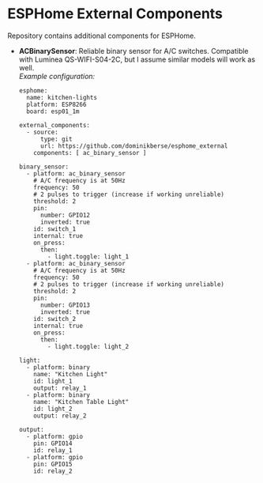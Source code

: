 # ESPHome External Components

Repository contains additional components for ESPHome.
- **ACBinarySensor**: Reliable binary sensor for A/C switches. Compatible with Luminea QS-WIFI-S04-2C, but I assume similar models will work as well.  
  *Example configuration:*
  ```
  esphome:
    name: kitchen-lights
    platform: ESP8266
    board: esp01_1m

  external_components:
    - source:
        type: git
        url: https://github.com/dominikberse/esphome_external
      components: [ ac_binary_sensor ]

  binary_sensor:
    - platform: ac_binary_sensor
      # A/C frequency is at 50Hz
      frequency: 50
      # 2 pulses to trigger (increase if working unreliable)
      threshold: 2 
      pin:
        number: GPIO12
        inverted: true
      id: switch_1
      internal: true
      on_press:
        then:
          - light.toggle: light_1
    - platform: ac_binary_sensor
      # A/C frequency is at 50Hz
      frequency: 50
      # 2 pulses to trigger (increase if working unreliable)
      threshold: 2 
      pin:
        number: GPIO13
        inverted: true
      id: switch_2
      internal: true
      on_press:
        then:
          - light.toggle: light_2

  light:
    - platform: binary
      name: "Kitchen Light"
      id: light_1
      output: relay_1
    - platform: binary
      name: "Kitchen Table Light"
      id: light_2
      output: relay_2
        
  output:
    - platform: gpio
      pin: GPIO14
      id: relay_1
    - platform: gpio
      pin: GPIO15
      id: relay_2
  ```
